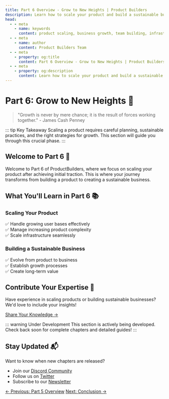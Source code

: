 ```yaml
---
title: Part 6 Overview - Grow to New Heights | Product Builders
description: Learn how to scale your product and build a sustainable business after achieving initial traction.
head:
  - - meta
    - name: keywords
      content: product scaling, business growth, team building, infrastructure scaling, sustainable operations
  - - meta
    - name: author
      content: Product Builders Team
  - - meta
    - property: og:title
      content: Part 6 Overview - Grow to New Heights | Product Builders
  - - meta
    - property: og:description
      content: Learn how to scale your product and build a sustainable business after achieving initial traction.
---
```


# Part 6: Grow to New Heights 🚀

> "Growth is never by mere chance; it is the result of forces working together." - James Cash Penney

::: tip Key Takeaway
Scaling a product requires careful planning, sustainable practices, and the right strategies for growth. This section will guide you through this crucial phase.
:::

## Welcome to Part 6 🎯

<div class="content-box">

Welcome to Part 6 of ProductBuilders, where we focus on scaling your product after achieving initial traction. This is where your journey transforms from building a product to creating a sustainable business.

</div>

## What You'll Learn in Part 6 📚

<div class="learning-objectives">

### Scaling Your Product
✅ Handle growing user bases effectively  
✅ Manage increasing product complexity  
✅ Scale infrastructure seamlessly  

### Building a Sustainable Business
✅ Evolve from product to business  
✅ Establish growth processes  
✅ Create long-term value  

</div>

<!--
## Coming Soon 🔜

<div class="upcoming-content">

This part is currently under development. We'll be covering essential topics including:

<div class="topics-grid">

### Infrastructure & Tech
- Scaling for increased traffic
- Performance optimization
- Security enhancements

### Team & Management
- Building effective teams
- Leadership development
- Process implementation

### Product Evolution
- Beyond MVP strategies
- Feature prioritization
- User feedback systems

### Business Growth
- Funding strategies
- Market expansion
- Revenue optimization

</div>

</div>
-->
## Contribute Your Expertise 🤝

<div class="contribution-box">

Have experience in scaling products or building sustainable businesses? We'd love to include your insights!

[Share Your Knowledge →](/contribute)

</div>

::: warning Under Development
This section is actively being developed. Check back soon for complete chapters and detailed guides!
:::

## Stay Updated 📬

<div class="updates-box">

Want to know when new chapters are released?

- Join our [Discord Community](https://discord.gg/productbuilders)
- Follow us on [Twitter](https://twitter.com/productbuilders)
- Subscribe to our [Newsletter](https://productbuilders.substack.com)

</div>

<div class="nav-links">
  <a href="/part5/overview" class="nav-link">← Previous: Part 5 Overview</a>
  <a href="/conclusion" class="nav-link">Next: Conclusion →</a>
</div> 